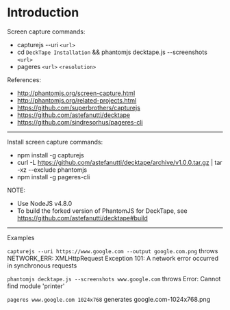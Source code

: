 # Introduction

Screen capture commands:

* capturejs --uri `<url>`
* cd `DeckTape Installation` && phantomjs decktape.js --screenshots `<url>`
* pageres `<url>` `<resolution>`

References:

* http://phantomjs.org/screen-capture.html
* http://phantomjs.org/related-projects.html
* https://github.com/superbrothers/capturejs
* https://github.com/astefanutti/decktape
* https://github.com/sindresorhus/pageres-cli

---

Install screen capture commands:

* npm install -g capturejs
* curl -L https://github.com/astefanutti/decktape/archive/v1.0.0.tar.gz | tar -xz --exclude phantomjs
* npm install -g pageres-cli

NOTE:

* Use NodeJS v4.8.0
* To build the forked version of PhantomJS for DeckTape, see https://github.com/astefanutti/decktape#build

---

Examples

`capturejs --uri https://www.google.com --output google.com.png` throws NETWORK_ERR: XMLHttpRequest Exception 101: A network error occurred in synchronous requests

`phantomjs decktape.js --screenshots www.google.com` throws Error: Cannot find module 'printer'

`pageres www.google.com 1024x768` generates google.com-1024x768.png

